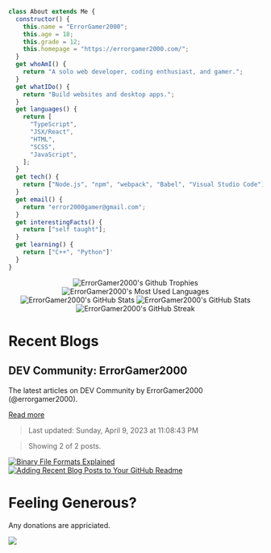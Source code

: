 ```js
class About extends Me {
  constructor() {
    this.name = "ErrorGamer2000";
    this.age = 18;
    this.grade = 12;
    this.homepage = "https://errorgamer2000.com/";
  }
  get whoAmI() {
    return "A solo web developer, coding enthusiast, and gamer.";
  }
  get whatIDo() {
    return "Build websites and desktop apps.";
  }
  get languages() {
    return [
      "TypeScript",
      "JSX/React",
      "HTML",
      "SCSS",
      "JavaScript",
    ];
  }
  get tech() {
    return ["Node.js", "npm", "webpack", "Babel", "Visual Studio Code"];
  }
  get email() {
    return "error2000gamer@gmail.com";
  }
  get interestingFacts() {
    return ["self taught"];
  }
  get learning() {
    return ["C++", "Python"]'
  }
}
```

<p align="center">
  <img src="https://github-profile-trophy.vercel.app/?username=errorgamer2000&margin-w=15&margin-h=15" alt="ErrorGamer2000's Github Trophies" />
  <img src="https://raw.githubusercontent.com/ErrorGamer2000/ErrorGamer2000/master/generated/languages.svg" alt="ErrorGamer2000's Most Used Languages" />
  <img src="https://raw.githubusercontent.com/ErrorGamer2000/ErrorGamer2000/master/generated/overview.svg" alt="ErrorGamer2000's GitHub Stats" />
  <img src="https://github-readme-stats.vercel.app/api?username=errorgamer2000&show_icons=true&locale=en" alt="ErrorGamer2000's GitHub Stats" />
  <img src="http://github-readme-streak-stats.herokuapp.com?user=ErrorGamer2000&ring=2f80ed&fire=2f80ed&currStreakLabel=2f80ed" alt="ErrorGamer2000's GitHub Streak" />
</p>

# Recent Blogs

<!-- blog-post-list:start -->
## DEV Community\: ErrorGamer2000

The latest articles on DEV Community by ErrorGamer2000 \(@errorgamer2000\).

[Read more](https://dev.to/errorgamer2000)
> Last updated: Sunday, April 9, 2023 at 11:08:43 PM

> Showing 2 of 2 posts.

[![Binary File Formats Explained](https://raw.githubusercontent.com/ErrorGamer2000/ErrorGamer2000/master/blog-posts/DEV_Community__ErrorGamer2000/Binary_File_Formats_Explained.svg)](https://dev.to/errorgamer2000/binary-file-formats-explained-4g6j)
[![Adding Recent Blog Posts to Your GitHub Readme](https://raw.githubusercontent.com/ErrorGamer2000/ErrorGamer2000/master/blog-posts/DEV_Community__ErrorGamer2000/Adding_Recent_Blog_Posts_to_Your_GitHub_Readme.svg)](https://dev.to/errorgamer2000/adding-recent-blog-posts-to-your-github-readme-4n11)


<!-- blog-post-list:end -->

# Feeling Generous?

Any donations are appriciated.

<a align="center" href="https://www.buymeacoffee.com/errorgamer2000"><img src="https://img.buymeacoffee.com/button-api/?text=Buy me a coffee&emoji=&slug=errorgamer2000&button_colour=FFDD00&font_colour=000000&font_family=Cookie&outline_colour=000000&coffee_colour=ffffff" /></a>
